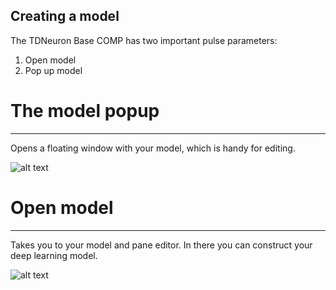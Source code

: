 ## Creating a model

The TDNeuron Base COMP has two important pulse parameters:

1. Open model
2. Pop up model

# The model popup
---

Opens a floating window with your model, which is handy for editing.

![alt text](https://github.com/tdneuron/TDneuron/blob/master/GettingStarted/02.MyFirstModel/01.ModelAndPane.PNG)

# Open model
---

Takes you to your model and pane editor. In there you can construct your deep learning model.

![alt text](https://github.com/tdneuron/TDneuron/blob/master/GettingStarted/02.MyFirstModel/02.ModelFloating.PNG)

